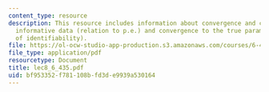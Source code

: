 ```yaml
---
content_type: resource
description: This resource includes information about convergence and consistency,
  informative data (relation to p.e.) and convergence to the true parameters (role
  of identifiability).
file: https://ol-ocw-studio-app-production.s3.amazonaws.com/courses/6-435-system-identification-spring-2005/bf953352f781108bfd3de9939a530164_lec8_6_435.pdf
file_type: application/pdf
resourcetype: Document
title: lec8_6_435.pdf
uid: bf953352-f781-108b-fd3d-e9939a530164
---
```

